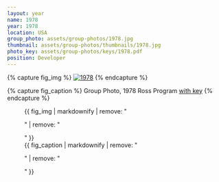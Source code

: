 ```yaml
---
layout: year
name: 1978
year: 1978
location: USA
group_photo: assets/group-photos/1978.jpg
thumbnail: assets/group-photos/thumbnails/1978.jpg
photo_key: assets/group-photos/keys/1978.pdf
position: Developer
---
```

{% capture fig_img %}
[![1978](/assets/group-photos/1978.jpg)](/assets/group-photos/keys/1978.pdf)
{% endcapture %}

{% capture fig_caption %}
Group Photo, 1978 Ross Program [with key](/assets/group-photos/keys/1978.pdf)
{% endcapture %}

<figure>
  {{ fig_img | markdownify | remove: "<p>" | remove: "</p>" }}
  <figcaption>{{ fig_caption | markdownify | remove: "<p>" | remove: "</p>" }}</figcaption>
</figure>
